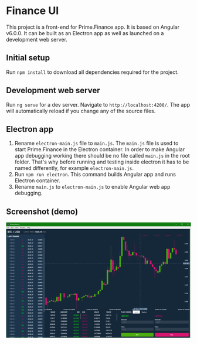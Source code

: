 # Finance UI

This project is a front-end for Prime.Finance app. It is based on Angular v6.0.0.
It can be built as an Electron app as well as launched on a development web server.

## Initial setup

Run `npm install` to download all dependencies required for the project.

## Development web server

Run `ng serve` for a dev server. Navigate to `http://localhost:4200/`. The app will automatically reload if you change any of the source files.

## Electron app

1. Rename `electron-main.js` file to `main.js`. 
The `main.js` file is used to start Prime.Finance in the Electron container. In order to make Angular app debugging working there should be no file called `main.js` in the root folder. That's why before running and testing inside electron it has to be named differently, for example `electron-main.js`.
2. Run `npm run electron`.
This command builds Angular app and runs Electron container.
3. Rename `main.js` to `electron-main.js` to enable Angular web app debugging.

## Screenshot (demo)

![Prime.Finance demo inside Electron container](https://github.com/hitchhiker/prime/blob/master/Ext/Prime.Finance.Client/prime.finance.angular/sc-electron-1.png?raw=true)
